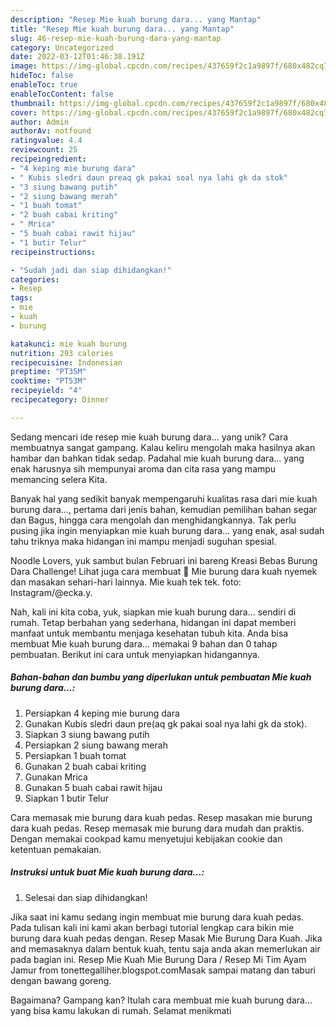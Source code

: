 ```yaml
---
description: "Resep Mie kuah burung dara... yang Mantap"
title: "Resep Mie kuah burung dara... yang Mantap"
slug: 46-resep-mie-kuah-burung-dara-yang-mantap
category: Uncategorized
date: 2022-03-12T01:46:38.191Z
image: https://img-global.cpcdn.com/recipes/437659f2c1a9897f/680x482cq70/mie-kuah-burung-dara-foto-resep-utama.jpg
hideToc: false
enableToc: true
enableTocContent: false
thumbnail: https://img-global.cpcdn.com/recipes/437659f2c1a9897f/680x482cq70/mie-kuah-burung-dara-foto-resep-utama.jpg
cover: https://img-global.cpcdn.com/recipes/437659f2c1a9897f/680x482cq70/mie-kuah-burung-dara-foto-resep-utama.jpg
author: Admin
authorAv: notfound
ratingvalue: 4.4
reviewcount: 25
recipeingredient:
- "4 keping mie burung dara"
- " Kubis sledri daun preaq gk pakai soal nya lahi gk da stok"
- "3 siung bawang putih"
- "2 siung bawang merah"
- "1 buah tomat"
- "2 buah cabai kriting"
- " Mrica"
- "5 buah cabai rawit hijau"
- "1 butir Telur"
recipeinstructions:

- "Sudah jadi dan siap dihidangkan!"
categories:
- Resep
tags:
- mie
- kuah
- burung

katakunci: mie kuah burung 
nutrition: 293 calories
recipecuisine: Indonesian
preptime: "PT35M"
cooktime: "PT53M"
recipeyield: "4"
recipecategory: Dinner

---
```





Sedang mencari ide resep mie kuah burung dara... yang unik? Cara membuatnya sangat gampang. Kalau keliru mengolah maka hasilnya akan hambar dan bahkan tidak sedap. Padahal mie kuah burung dara... yang enak harusnya sih mempunyai aroma dan cita rasa yang mampu memancing selera Kita.





Banyak hal yang sedikit banyak mempengaruhi kualitas rasa dari mie kuah burung dara..., pertama dari jenis bahan, kemudian pemilihan bahan segar dan Bagus, hingga cara mengolah dan menghidangkannya. Tak perlu pusing jika ingin menyiapkan mie kuah burung dara... yang enak,      asal sudah tahu triknya maka hidangan ini mampu menjadi suguhan spesial.














Noodle Lovers, yuk sambut bulan Februari ini bareng Kreasi Bebas Burung Dara Challenge! Lihat juga cara membuat 🍜 Mie burung dara kuah nyemek dan masakan sehari-hari lainnya. Mie kuah tek tek. foto: Instagram/@ecka.y.






Nah, kali ini kita coba, yuk, siapkan mie kuah burung dara... sendiri di rumah. Tetap berbahan yang sederhana, hidangan ini dapat memberi manfaat untuk membantu menjaga kesehatan tubuh kita. Anda bisa membuat Mie kuah burung dara... memakai 9 bahan dan 0 tahap pembuatan. Berikut ini cara untuk menyiapkan hidangannya.

<!--inarticleads1-->

##### Bahan-bahan dan bumbu yang diperlukan untuk pembuatan Mie kuah burung dara...:

1. Persiapkan 4 keping mie burung dara
1. Gunakan  Kubis sledri daun pre(aq gk pakai soal nya lahi gk da stok).
1. Siapkan 3 siung bawang putih
1. Persiapkan 2 siung bawang merah
1. Persiapkan 1 buah tomat
1. Gunakan 2 buah cabai kriting
1. Gunakan  Mrica
1. Gunakan 5 buah cabai rawit hijau
1. Siapkan 1 butir Telur


Cara memasak mie burung dara kuah pedas. Resep masakan mie burung dara kuah pedas. Resep memasak mie burung dara mudah dan praktis. Dengan memakai cookpad kamu menyetujui kebijakan cookie dan ketentuan pemakaian. 

<!--inarticleads2-->

##### Instruksi untuk buat Mie kuah burung dara...:


1. Selesai dan siap dihidangkan!

Jika saat ini kamu sedang ingin membuat mie burung dara kuah pedas. Pada tulisan kali ini kami akan berbagi tutorial lengkap cara bikin mie burung dara kuah pedas dengan. Resep Masak Mie Burung Dara Kuah. Jika and memasaknya dalam bentuk kuah, tentu saja anda akan memerlukan air pada bagian ini. Resep Mie Kuah Mie Burung Dara / Resep Mi Tim Ayam Jamur from tonettegalliher.blogspot.comMasak sampai matang dan taburi dengan bawang goreng. 

Bagaimana? Gampang kan? Itulah cara membuat mie kuah burung dara... yang bisa kamu lakukan di rumah. Selamat menikmati
